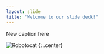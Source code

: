```yaml
---
layout: slide
title: "Welcome to our slide deck!"
---
```


New caption here

![Robotocat](https://octodex.github.com/images/Robotocat.png)
{: .center}
